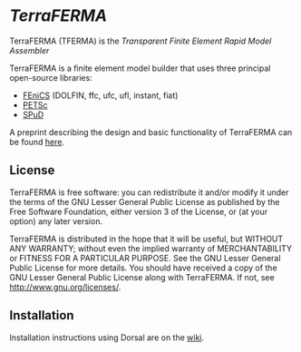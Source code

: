# *TerraFERMA*

TerraFERMA (TFERMA) is the *Transparent Finite Element Rapid Model Assembler*

TerraFERMA is a finite element model builder that uses three principal open-source libraries:

* [FEniCS](http://fenicsproject.org) (DOLFIN, ffc, ufc, ufl, instant, fiat)
* [PETSc](https://www.mcs.anl.gov/petsc)
* [SPuD](http://www3.imperial.ac.uk/earthscienceandengineering/research/amcg/spud)

A preprint describing the design and basic functionality of TerraFERMA can be found
[here](https://bitbucket.org/tferma/tferma/wiki/TFpaperGcubed.pdf).

## License
TerraFERMA is free software: you can redistribute it and/or modify it under the terms of the GNU Lesser General Public License as published by the Free Software Foundation, either version 3 of the License, or (at your option) any later version.  

TerraFERMA is distributed in the hope that it will be useful, but WITHOUT ANY WARRANTY; without even the implied warranty of MERCHANTABILITY or FITNESS FOR A PARTICULAR PURPOSE. See the GNU Lesser General Public License for more details. You should have received a copy of the GNU Lesser General Public License along with TerraFERMA. If not, see <http://www.gnu.org/licenses/>.

## Installation

Installation instructions using Dorsal are on the [wiki](https://bitbucket.org/tferma/tferma/wiki/).


